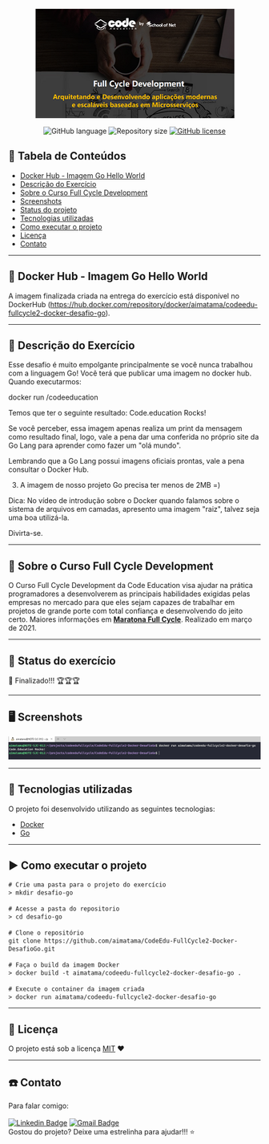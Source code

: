 <p align="center">
  <img src="./images/logo.png">
</p>

<div align="center">

![GitHub language](https://img.shields.io/github/languages/count/aimatama/CodeEdu-FullCycle2-Docker-DesafioGo?color=%2304D361)
![Repository size](https://img.shields.io/github/repo-size/aimatama/CodeEdu-FullCycle2-Docker-DesafioGo)
[![GitHub license](https://img.shields.io/github/license/aimatama/CodeEdu-FullCycle2-Docker-DesafioGo)](https://github.com/aimatama/CodeEdu-FullCycle2-Docker-DesafioGo/blob/master/LICENSE)<space> <space>

</div>

## 📑 Tabela de Conteúdos

- [Docker Hub - Imagem Go Hello World](#-Docker-Hub---Imagem-Go-Hello-World)
- [Descrição do Exercício](#-Descrição-do-Exercício)
- [Sobre o Curso Full Cycle Development](#-Sobre-o-Curso-Full-Cycle-Development)
- [Screenshots](#-Screenshots)
- [Status do projeto](#-Status-do-projeto)
- [Tecnologias utilizadas](#-Tecnologias-utilizadas)
- [Como executar o projeto](#-Como-executar-o-projeto)
- [Licença](#-Licença)
- [Contato](#-Contato)

---

## 💬 Docker Hub - Imagem Go Hello World

A imagem finalizada criada na entrega do exercício está disponível no DockerHub (https://hub.docker.com/repository/docker/aimatama/codeedu-fullcycle2-docker-desafio-go).

---

## 💬 Descrição do Exercício

Esse desafio é muito empolgante principalmente se você nunca trabalhou com a linguagem Go!
Você terá que publicar uma imagem no docker hub. Quando executarmos:

docker run <seu-user>/codeeducation

Temos que ter o seguinte resultado: Code.education Rocks!

Se você perceber, essa imagem apenas realiza um print da mensagem como resultado final, logo, vale a pena dar uma conferida no próprio site da Go Lang para aprender como fazer um "olá mundo".

Lembrando que a Go Lang possui imagens oficiais prontas, vale a pena consultar o Docker Hub.

3) A imagem de nosso projeto Go precisa ter menos de 2MB =)

Dica: No vídeo de introdução sobre o Docker quando falamos sobre o sistema de arquivos em camadas, apresento uma imagem "raiz", talvez seja uma boa utilizá-la.

Divirta-se.

---

## 💬 Sobre o Curso Full Cycle Development

O Curso Full Cycle Development da Code Education visa ajudar na prática programadores a desenvolverem as principais habilidades exigidas pelas empresas no mercado para que eles sejam capazes de trabalhar em projetos de grande porte com total confiança e desenvolvendo do jeito certo. Maiores informações em **[Maratona Full Cycle](https://pages.fullcycle.com.br/maratona-fullcycle-b2)**. Realizado em março de 2021.

---

## 🏁 Status do exercício

🏁 Finalizado!!! 🏆🏆🏆

---

## 🖥 Screenshots

<p align="center">
    <img src="./images/screenshot1.png">
</p>

---

## 🚀 Tecnologias utilizadas

O projeto foi desenvolvido utilizando as seguintes tecnologias:

- [Docker](https://www.docker.com/)
- [Go](https://golang.org/)

---

## ▶️ Como executar o projeto

```
# Crie uma pasta para o projeto do exercício
> mkdir desafio-go

# Acesse a pasta do repositorio
> cd desafio-go

# Clone o repositório
git clone https://github.com/aimatama/CodeEdu-FullCycle2-Docker-DesafioGo.git

# Faça o build da imagem Docker
> docker build -t aimatama/codeedu-fullcycle2-docker-desafio-go .

# Execute o container da imagem criada
> docker run aimatama/codeedu-fullcycle2-docker-desafio-go

```
---

## 📜 Licença

O projeto está sob a licença [MIT](./LICENSE) ❤️

---

## ☎️ Contato

Para falar comigo:
<br/><br/>
[![Linkedin Badge](https://img.shields.io/badge/-AIMatama-blue?style=flat-square&logo=Linkedin&logoColor=white&link=https://www.linkedin.com/in/aimatama/)](https://www.linkedin.com/in/aimatama/)
[![Gmail Badge](https://img.shields.io/badge/-aimatama@gmail.com-c14438?style=flat-square&logo=Gmail&logoColor=white&link=mailto:aimatama@gmail.com)](mailto:aimatama@gmail.com)
<br/>
Gostou do projeto? Deixe uma estrelinha para ajudar!!! ⭐
